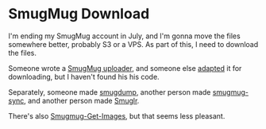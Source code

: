 SmugMug Download
=====
I'm ending my SmugMug account in July, and I'm gonna move the files somewhere
better, probably S3 or a VPS. As part of this, I need to download the files.

Someone wrote a [SmugMug uploader](http://braindump.dk/tech/2007/10/03/smugmug-uploader/),
and someone else [adapted](http://www.bootswithdefer.com/article.php?story=20071227102301195)
it for downloading, but I haven't found his his code.

Separately, someone made [smugdump](https://github.com/aarone/smugmug-to-flickr),
another person made [smugmug-sync](https://github.com/simoncoles/smugmug-sync),
and another person made [Smuglr](https://github.com/jzellman/Smuglr).

There's also [Smugmug-Get-Images](https://github.com/klinquist/Smugmug-Get-Images/blob/master/getimages.php),
but that seems less pleasant.

